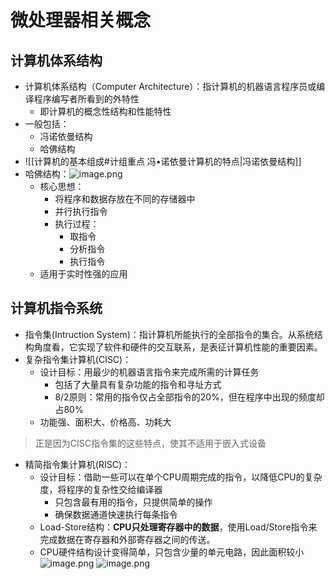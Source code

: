 # 微处理器相关概念
## 计算机体系结构
- 计算机体系结构（Computer Architecture）：指计算机的机器语言程序员或编译程序编写者所看到的外特性
	- 即计算机的概念性结构和性能特性
- 一般包括：
	- 冯诺依曼结构
	- 哈佛结构
- ![[计算机的基本组成#计组重点 冯•诺依曼计算机的特点|冯诺依曼结构]]
- 哈佛结构：![image.png](https://jiunian-pic-1310185536.cos.ap-nanjing.myqcloud.com/picgo%2F20230423085740.png)
	- 核心思想：
		- 将程序和数据存放在不同的存储器中
		- 并行执行指令
		- 执行过程：
			- 取指令
			- 分析指令
			- 执行指令
	- 适用于实时性强的应用

## 计算机指令系统
- 指令集(Intruction System)：指计算机所能执行的全部指令的集合。从系统结构角度看，它实现了软件和硬件的交互联系，是表征计算机性能的重要因素。
- 复杂指令集计算机(CISC)：
	- 设计目标：用最少的机器语言指令来完成所需的计算任务
		- 包括了大量具有复杂功能的指令和寻址方式
		- 8/2原则：常用的指令仅占全部指令的20%，但在程序中出现的频度却占80%
	- 功能强、面积大、价格高、功耗大
> 正是因为CISC指令集的这些特点，使其不适用于嵌入式设备
- 精简指令集计算机(RISC)：
	- 设计目标：借助一些可以在单个CPU周期完成的指令，以降低CPU的复杂度，将程序的复杂性交给编译器
		- 只包含最有用的指令，只提供简单的操作
		- 确保数据通道快速执行每条指令
	- Load-Store结构：**CPU只处理寄存器中的数据**，使用Load/Store指令来完成数据在寄存器和外部寄存器之间的传送。
	- CPU硬件结构设计变得简单，只包含少量的单元电路，因此面积较小
![image.png](https://jiunian-pic-1310185536.cos.ap-nanjing.myqcloud.com/picgo%2F20230423090908.png)
![image.png](https://jiunian-pic-1310185536.cos.ap-nanjing.myqcloud.com/picgo%2F20230423090926.png)
